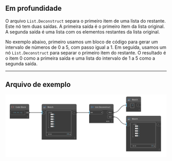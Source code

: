 ## Em profundidade
O arquivo `List.Deconstruct` separa o primeiro item de uma lista do restante. Este nó tem duas saídas. A primeira saída é o primeiro item da lista original. A segunda saída é uma lista com os elementos restantes da lista original.

No exemplo abaixo, primeiro usamos um bloco de código para gerar um intervalo de números de 0 a 5, com passo igual a 1. Em seguida, usamos um nó `List.Deconstruct` para separar o primeiro item do restante. O resultado é o item 0 como a primeira saída e uma lista do intervalo de 1 a 5 como a segunda saída.
___
## Arquivo de exemplo

![List.Deconstruct](./DSCore.List.Deconstruct_img.jpg)
